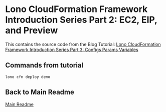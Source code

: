 # Lono CloudFormation Framework Introduction Series Part 2: EC2, EIP, and Preview

This contains the source code from the Blog Tutorial: [Lono CloudFormation Framework Introduction Series Part 3: Configs Params Variables](https://blog.boltops.com/2019/11/06/lono-cloudformation-framework-introduction-series-part-3-configs-params-variables)

## Commands from tutorial

    lono cfn deploy demo

## Back to Main Readme

[Main Readme](https://github.com/tongueroo/lono-cloudformation-examples)

